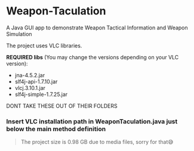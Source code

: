# Weapon-Taculation
A Java GUI app to demonstrate Weapon Tactical Information and Weapon Simulation 

The project uses VLC libraries.

**REQUIRED libs** (You may change the versions depending on your VLC version):
- jna-4.5.2.jar
- slf4j-api-1.7.10.jar
- vlcj.3.10.1.jar
- slf4j-simple-1.7.25.jar

DONT TAKE THESE OUT OF THEIR FOLDERS

### Insert VLC installation path in WeaponTaculation.java just below the main method definition

> The project size is 0.98 GB due to media files, sorry for that😅
